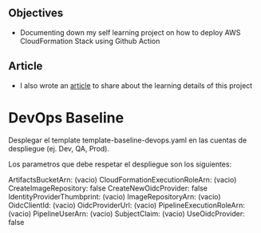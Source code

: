 ## Objectives
- Documenting down my self learning project on how to deploy AWS CloudFormation Stack using Github Action

## Article
- I also wrote an [article](https://aws.plainenglish.io/how-i-deploy-aws-cloudformation-stack-using-github-action-7f3e8a46fdfa) to share about the learning details of this project

# DevOps Baseline

Desplegar el template template-baseline-devops.yaml en las cuentas de despliegue (ej. Dev, QA, Prod).

Los parametros que debe respetar el despliegue son los siguientes:

ArtifactsBucketArn: (vacio)
CloudFormationExecutionRoleArn: (vacio)
CreateImageRepository: false
CreateNewOidcProvider: false
IdentityProviderThumbprint: (vacio)
ImageRepositoryArn: (vacio)
OidcClientId: (vacio)
OidcProviderUrl: (vacio)
PipelineExecutionRoleArn: (vacio)
PipelineUserArn: (vacio)
SubjectClaim: (vacio)
UseOidcProvider: false
